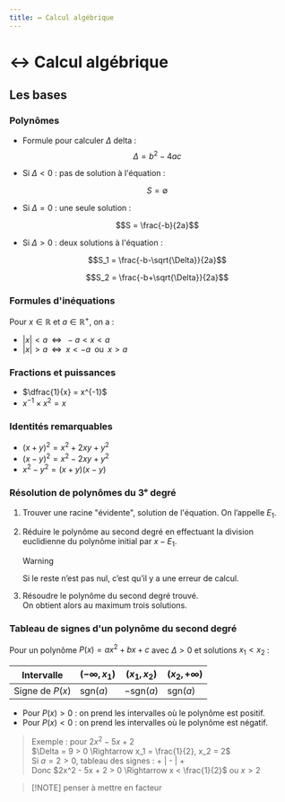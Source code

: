 ```yaml
---
title: ↔️ Calcul algébrique
---
```


# ↔️ Calcul algébrique

## Les bases

### Polynômes
- Formule pour calculer $\Delta$ delta :
$$\Delta = b^2 - 4ac$$

- Si $\Delta < 0$ : pas de solution à l'équation :

  $$S = \emptyset$$

- Si $\Delta = 0$ : une seule solution :

  $$S = \frac{-b}{2a}$$

- Si $\Delta > 0$ : deux solutions à l'équation :

  $$S_1 = \frac{-b-\sqrt{\Delta}}{2a}$$  

  $$S_2 = \frac{-b+\sqrt{\Delta}}{2a}$$  

### Formules d'inéquations

Pour $x \in \mathbb{R}$ et $a \in \mathbb{R}^+$, on a :

- $|x| < a \;\;\Longleftrightarrow\;\; -a < x < a$
- $|x| > a \;\;\Longleftrightarrow\;\; x < -a \;\;\text{ou}\;\; x > a$

### Fractions et puissances

- $\dfrac{1}{x} = x^{-1}$
- $x^{-1} \times x^2 = x$

### Identités remarquables

- $(x + y)^2 = x^2 + 2xy + y^2$
- $(x - y)^2 = x^2 - 2xy + y^2$
- $x^2 - y^2 = (x + y)(x - y)$

### Résolution de polynômes du 3ᵉ degré

1. Trouver une racine "évidente", solution de l'équation. On l’appelle $E_1$.  
2. Réduire le polynôme au second degré en effectuant la division euclidienne du polynôme initial par $x - E_1$.  

   > [!WARNING]  
   > Si le reste n’est pas nul, c’est qu’il y a une erreur de calcul.  

3. Résoudre le polynôme du second degré trouvé.  
   On obtient alors au maximum trois solutions.  

### Tableau de signes d'un polynôme du second degré

Pour un polynôme $P(x) = ax^2 + bx + c$ avec $\Delta > 0$ et solutions $x_1 < x_2$ :  

| Intervalle      | $(-\infty, x_1)$ | $(x_1, x_2)$     | $(x_2, +\infty)$ |
| --------------- | ---------------- | ---------------- | ---------------- |
| Signe de $P(x)$ | $\text{sgn}(a)$  | $-\text{sgn}(a)$ | $\text{sgn}(a)$  |

- Pour $P(x) > 0$ : on prend les intervalles où le polynôme est positif.  
- Pour $P(x) < 0$ : on prend les intervalles où le polynôme est négatif.  

> Exemple : pour $2x^2 - 5x + 2$  
> $\Delta = 9 > 0 \Rightarrow x_1 = \frac{1}{2}, x_2 = 2$  
> Si $a=2>0$, tableau des signes : + | - | +  
> Donc $2x^2 - 5x + 2 > 0 \Rightarrow x < \frac{1}{2}$ ou $x > 2$

> [!NOTE] penser à mettre en facteur